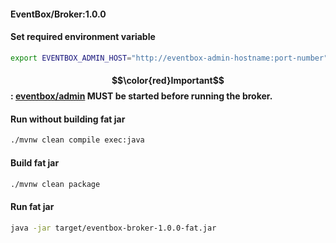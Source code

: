 #### EventBox/Broker:1.0.0

#### Set required environment variable
```bash
export EVENTBOX_ADMIN_HOST="http://eventbox-admin-hostname:port-number"
```

#### $$\color{red}Important$$ : [eventbox/admin](https://github.com/cherattk/eventbox-admin?tab=readme-ov-file#eventboxadmin100) MUST be started before running the broker.

#### Run without building fat jar
```bash
./mvnw clean compile exec:java
```

#### Build fat jar
```bash
./mvnw clean package
```

#### Run fat jar
```bash
java -jar target/eventbox-broker-1.0.0-fat.jar
```